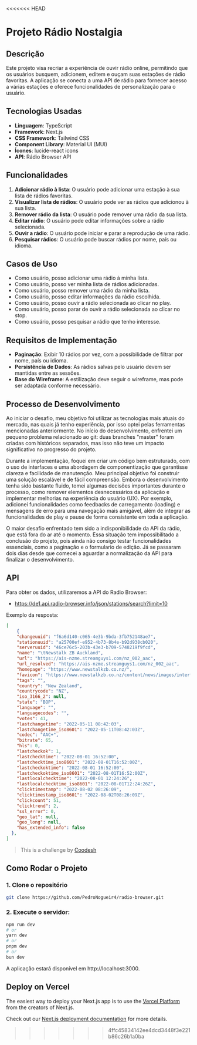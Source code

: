 <<<<<<< HEAD

# Projeto Rádio Nostalgia

## Descrição
Este projeto visa recriar a experiência de ouvir rádio online, permitindo que os usuários busquem, adicionem, editem e ouçam suas estações de rádio favoritas. A aplicação se conecta a uma API de rádio para fornecer acesso a várias estações e oferece funcionalidades de personalização para o usuário.

## Tecnologias Usadas
- **Linguagem**: TypeScript
- **Framework**: Next.js
- **CSS Framework**: Tailwind CSS
- **Component Library**: Material UI (MUI)
- **Ícones**: lucide-react icons
- **API**: Rádio Browser API

## Funcionalidades
1. **Adicionar rádio à lista**: O usuário pode adicionar uma estação à sua lista de rádios favoritas.
2. **Visualizar lista de rádios**: O usuário pode ver as rádios que adicionou à sua lista.
3. **Remover rádio da lista**: O usuário pode remover uma rádio da sua lista.
4. **Editar rádio**: O usuário pode editar informações sobre a rádio selecionada.
5. **Ouvir a rádio**: O usuário pode iniciar e parar a reprodução de uma rádio.
6. **Pesquisar rádios**: O usuário pode buscar rádios por nome, país ou idioma.

## Casos de Uso
- Como usuário, posso adicionar uma rádio à minha lista.
- Como usuário, posso ver minha lista de rádios adicionadas.
- Como usuário, posso remover uma rádio da minha lista.
- Como usuário, posso editar informações da rádio escolhida.
- Como usuário, posso ouvir a rádio selecionada ao clicar no play.
- Como usuário, posso parar de ouvir a rádio selecionada ao clicar no stop.
- Como usuário, posso pesquisar a rádio que tenho interesse.

## Requisitos de Implementação
- **Paginação**: Exibir 10 rádios por vez, com a possibilidade de filtrar por nome, país ou idioma.
- **Persistência de Dados**: As rádios salvas pelo usuário devem ser mantidas entre as sessões.
- **Base do Wireframe**: A estilização deve seguir o wireframe, mas pode ser adaptada conforme necessário.

## Processo de Desenvolvimento

Ao iniciar o desafio, meu objetivo foi utilizar as tecnologias mais atuais do mercado, nas quais já tenho experiência, por isso optei pelas ferramentas mencionadas anteriormente. No início do desenvolvimento, enfrentei um pequeno problema relacionado ao git: duas branches "master" foram criadas com históricos separados, mas isso não teve um impacto significativo no progresso do projeto.

Durante a implementação, foquei em criar um código bem estruturado, com o uso de interfaces e uma abordagem de componentização que garantisse clareza e facilidade de manutenção. Meu principal objetivo foi construir uma solução escalável e de fácil compreensão. Embora o desenvolvimento tenha sido bastante fluido, tomei algumas decisões importantes durante o processo, como remover elementos desnecessários da aplicação e implementar melhorias na experiência do usuário (UX). Por exemplo, adicionei funcionalidades como feedbacks de carregamento (loading) e mensagens de erro para uma navegação mais amigável, além de integrar as funcionalidades de play e pause de forma consistente em toda a aplicação.

O maior desafio enfrentado tem sido a indisponibilidade da API da rádio, que está fora do ar até o momento. Essa situação tem impossibilitado a conclusão do projeto, pois ainda não consigo testar funcionalidades essenciais, como a paginação e o formulario de edição. Já se passaram dois dias desde que comecei a aguardar a normalização da API para finalizar o desenvolvimento.


## API

Para obter os dados, utilizaremos a API do Radio Browser:

- https://de1.api.radio-browser.info/json/stations/search?limit=10

Exemplo da resposta:

```json
[
    {
    "changeuuid": "f6a6d140-c065-4e3b-9bda-3fb752148ae7",
    "stationuuid": "a25700ef-e952-4b73-8b4e-b92d938cb020",
    "serveruuid": "46ce76c5-203b-43e3-b709-5748219f9fcd",
    "name": "\tNewstalk ZB Auckland",
    "url": "https://ais-nzme.streamguys1.com/nz_002_aac",
    "url_resolved": "https://ais-nzme.streamguys1.com/nz_002_aac",
    "homepage": "https://www.newstalkzb.co.nz/",
    "favicon": "https://www.newstalkzb.co.nz/content/news/images/interface/icons/newstalkzb/apple-touch-icon.png",
    "tags": "",
    "country": "New Zealand",
    "countrycode": "NZ",
    "iso_3166_2": null,
    "state": "BOP",
    "language": "",
    "languagecodes": "",
    "votes": 41,
    "lastchangetime": "2022-05-11 08:42:03",
    "lastchangetime_iso8601": "2022-05-11T08:42:03Z",
    "codec": "AAC+",
    "bitrate": 65,
    "hls": 0,
    "lastcheckok": 1,
    "lastchecktime": "2022-08-01 16:52:00",
    "lastchecktime_iso8601": "2022-08-01T16:52:00Z",
    "lastcheckoktime": "2022-08-01 16:52:00",
    "lastcheckoktime_iso8601": "2022-08-01T16:52:00Z",
    "lastlocalchecktime": "2022-08-01 12:24:26",
    "lastlocalchecktime_iso8601": "2022-08-01T12:24:26Z",
    "clicktimestamp": "2022-08-02 08:26:09",
    "clicktimestamp_iso8601": "2022-08-02T08:26:09Z",
    "clickcount": 51,
    "clicktrend": 2,
    "ssl_error": 0,
    "geo_lat": null,
    "geo_long": null,
    "has_extended_info": false
  },
]
```

>  This is a challenge by [Coodesh](https://coodesh.com/)


## Como Rodar o Projeto
### 1. Clone o repositório
```bash
git clone https://github.com/PedroNogueir4/radio-browser.git
```

### 2. Execute o servidor:

```bash
npm run dev
# or
yarn dev
# or
pnpm dev
# or
bun dev
```

A aplicação estará disponível em http://localhost:3000.

## Deploy on Vercel

The easiest way to deploy your Next.js app is to use the [Vercel Platform](https://vercel.com/new?utm_medium=default-template&filter=next.js&utm_source=create-next-app&utm_campaign=create-next-app-readme) from the creators of Next.js.

Check out our [Next.js deployment documentation](https://nextjs.org/docs/app/building-your-application/deploying) for more details.
>>>>>>> 4ffc45834142ee4dcd3448f3e221b86c26b1a0ba
